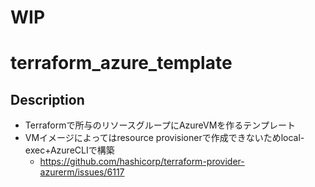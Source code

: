 # WIP
# terraform_azure_template
## Description
* Terraformで所与のリソースグループにAzureVMを作るテンプレート
* VMイメージによってはresource provisionerで作成できないためlocal-exec+AzureCLIで構築
  - https://github.com/hashicorp/terraform-provider-azurerm/issues/6117
